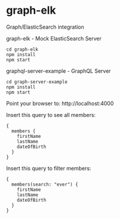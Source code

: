 # graph-elk
Graph/ElasticSearch integration

graph-elk - Mock ElasticSearch Server

```
cd graph-elk
npm install
npm start
```

graphql-server-example - GraphQL Server

```
cd graph-server-example
npm install
npm start
```

Point your browser to: http://localhost:4000

Insert this query to see all members:

```
{
  members {
    firstName
    lastName
    dateOfBirth
  }
}
```

Insert this query to filter members:

```
{
  members(search: "ever") {
    firstName
    lastName
    dateOfBirth
  }
}
```
